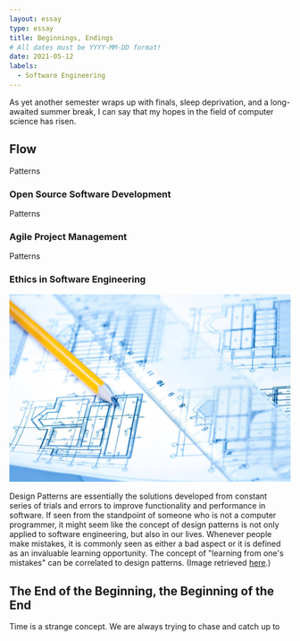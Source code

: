 ```yaml
---
layout: essay
type: essay
title: Beginnings, Endings
# All dates must be YYYY-MM-DD format!
date: 2021-05-12
labels:
  - Software Engineering
---
```


As yet another semester wraps up with finals, sleep deprivation, and a long-awaited summer break, I can say that my hopes in the field of computer science has risen.


## Flow

Patterns

### Open Source Software Development

Patterns

### Agile Project Management

Patterns

### Ethics in Software Engineering

<img class="ui medium right floated image" src="../images/blueprint.jpg">

Design Patterns are essentially the solutions developed from constant series of trials and errors to improve functionality and performance in software. If seen from the standpoint of someone who is not a computer programmer, it might seem like the concept of design patterns is not only applied to software engineering, but also in our lives. Whenever people make mistakes, it is commonly seen as either a bad aspect or it is defined as an invaluable learning opportunity. The concept of "learning from one's mistakes" can be correlated to design patterns. (Image retrieved <a href="https://jhmrad.com/22-inspiring-blueprint-design-photo/architecture-design-blueprint/">here</a>.)


## The End of the Beginning, the Beginning of the End

Time is a strange concept. We are always trying to chase and catch up to 

